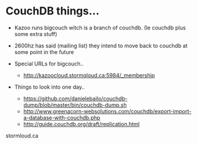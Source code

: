 # CouchDB things...

* Kazoo runs bigcouch witch is a branch of couchdb.  (Ie couchdb plus some extra stuff)
* 2600hz has said (mailing list) they intend to move back to couchdb at some point in the future

* Special URLs for bigcouch..
  * http://kazoocloud.stormqloud.ca:5984/_membership

* Things to look into one day..

  * https://github.com/danielebailo/couchdb-dump/blob/master/bin/couchdb-dump.sh
  * http://www.greenacorn-websolutions.com/couchdb/export-import-a-database-with-couchdb.php
  * http://guide.couchdb.org/draft/replication.html
 
stormloud.ca
